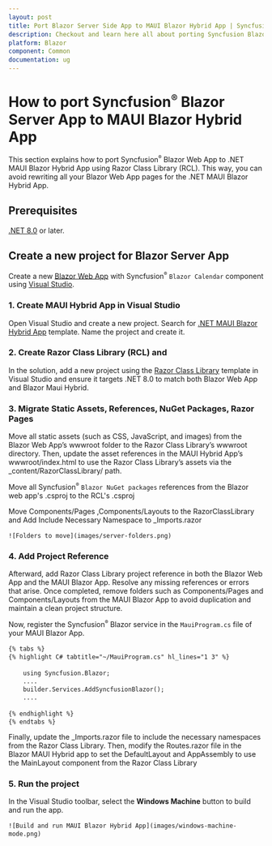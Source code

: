 ```yaml
---
layout: post
title: Port Blazor Server Side App to MAUI Blazor Hybrid App | Syncfusion
description: Checkout and learn here all about porting Syncfusion Blazor Server App to .NET MAUI Blazor Hybrid App.
platform: Blazor
component: Common
documentation: ug
---
```


# How to port Syncfusion<sup style="font-size:70%">&reg;</sup> Blazor Server App to MAUI Blazor Hybrid App

This section explains how to port Syncfusion<sup style="font-size:70%">&reg;</sup> Blazor Web App to .NET MAUI Blazor Hybrid App using Razor Class Library (RCL). This way, you can avoid rewriting all your Blazor Web App pages for the .NET MAUI Blazor Hybrid App.

## Prerequisites

[.NET 8.0](https://dotnet.microsoft.com/en-us/download/dotnet/8.0) or later.

## Create a new project for Blazor Server App

Create a new [Blazor Web App](https://blazor.syncfusion.com/documentation/getting-started/blazor-web-app) with Syncfusion<sup style="font-size:70%">&reg;</sup> `Blazor Calendar` component using [Visual Studio](https://visualstudio.microsoft.com/vs/).

### 1. Create MAUI Hybrid App in Visual Studio

Open Visual Studio and create a new project. Search for [.NET MAUI Blazor Hybrid App](https://blazor.syncfusion.com/documentation/getting-started/maui-blazor-app) template.
Name the project and create it.

### 2. Create Razor Class Library (RCL) and 

In the solution, add a new project using the [Razor Class Library](https://blazor.syncfusion.com/documentation/getting-started/razor-class-library) template in Visual Studio and ensure it targets .NET 8.0 to match both Blazor Web App and Blazor Maui Hybrid.

### 3. Migrate Static Assets, References, NuGet Packages, Razor Pages

Move all static assets (such as CSS, JavaScript, and images) from the Blazor Web App’s wwwroot folder to the Razor Class Library’s wwwroot directory. Then, update the asset references in the MAUI Hybrid App’s wwwroot/index.html to use the Razor Class Library’s assets via the _content/RazorClassLibrary/ path.

Move all Syncfusion<sup style="font-size:70%">&reg;</sup> `Blazor NuGet packages` references from the Blazor web app's .csproj to the RCL's .csproj

Move  Components/Pages ,Components/Layouts to the RazorClassLibrary and Add Include Necessary Namespace to _Imports.razor

    ![Folders to move](images/server-folders.png)

### 4. Add Project Reference 

Afterward, add Razor Class Library project reference in both the Blazor Web App and the MAUI Blazor App. Resolve any missing references or errors that arise. Once completed, remove folders such as Components/Pages and Components/Layouts from the MAUI Blazor App to avoid duplication and maintain a clean project structure.

Now, register the Syncfusion<sup style="font-size:70%">&reg;</sup> Blazor service in the `MauiProgram.cs` file of your MAUI Blazor App.

    {% tabs %}
    {% highlight C# tabtitle="~/MauiProgram.cs" hl_lines="1 3" %}

        using Syncfusion.Blazor;
        ....
        builder.Services.AddSyncfusionBlazor();
        ....

    {% endhighlight %}
    {% endtabs %}

Finally, update the _Imports.razor file to include the necessary namespaces from the Razor Class Library. Then, modify the Routes.razor file in the Blazor MAUI Hybrid app to set the DefaultLayout and AppAssembly to use the MainLayout component from the Razor Class Library

### 5. Run the project

 In the Visual Studio toolbar, select the **Windows Machine** button to build and run the app.

    ![Build and run MAUI Blazor Hybrid App](images/windows-machine-mode.png)